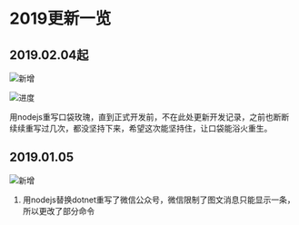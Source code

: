# 2019更新一览

## 2019.02.04起

![新增](https://img.shields.io/badge/ueqt-%E6%96%B0%E5%A2%9E-blue.svg)

![进度](http://progressed.io/bar/1?title=progress)

用nodejs重写口袋玫瑰，直到正式开发前，不在此处更新开发记录，之前也断断续续重写过几次，都没坚持下来，希望这次能坚持住，让口袋能浴火重生。

## 2019.01.05

![新增](https://img.shields.io/badge/ueqt-%E6%96%B0%E5%A2%9E-blue.svg)

1. 用nodejs替换dotnet重写了微信公众号，微信限制了图文消息只能显示一条，所以更改了部分命令
